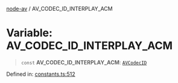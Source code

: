 [node-av](../globals.md) / AV\_CODEC\_ID\_INTERPLAY\_ACM

# Variable: AV\_CODEC\_ID\_INTERPLAY\_ACM

> `const` **AV\_CODEC\_ID\_INTERPLAY\_ACM**: [`AVCodecID`](../type-aliases/AVCodecID.md)

Defined in: [constants.ts:512](https://github.com/seydx/av/blob/f8631fc881b394300b1479f511d55cf1c370a87f/src/constants/constants.ts#L512)
